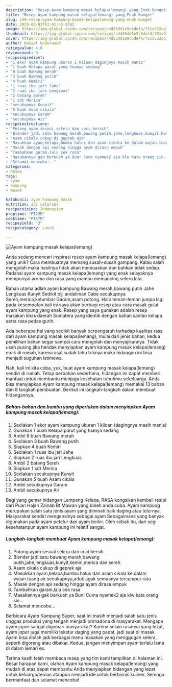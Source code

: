 ```yaml
---
description: "Resep Ayam kampung masak kelapa(lemang) yang Enak Banget"
title: "Resep Ayam kampung masak kelapa(lemang) yang Enak Banget"
slug: 149-resep-ayam-kampung-masak-kelapalemang-yang-enak-banget
date: 2020-06-02T01:41:43.016Z
image: https://img-global.cpcdn.com/recipes/c4d55dd1e9c6def4/751x532cq70/ayam-kampung-masak-kelapalemang-foto-resep-utama.jpg
thumbnail: https://img-global.cpcdn.com/recipes/c4d55dd1e9c6def4/751x532cq70/ayam-kampung-masak-kelapalemang-foto-resep-utama.jpg
cover: https://img-global.cpcdn.com/recipes/c4d55dd1e9c6def4/751x532cq70/ayam-kampung-masak-kelapalemang-foto-resep-utama.jpg
author: Daniel Underwood
ratingvalue: 4.6
reviewcount: 6
recipeingredient:
- "1 ekor ayam kampung ukuran 1 kiloan dagingnya masih manis"
- "1 buah Kelapa parut yang tuanya sedang"
- "8 buah Bawang merah"
- "3 buah Bawang putih"
- "4 buah Kemiri"
- "1 ruas ibu jari Jahe"
- "2 ruas ibu jari Lengkuas"
- "2 batang Sereh"
- "1 sdt Merica"
- "secukupnya Kunyit"
- "5 buah Asam cikala"
- "secukupnya Garam"
- "secukupnya Air"
recipeinstructions:
- "Potong ayam sesuai selera dan cuci bersih"
- "Blender jadi satu bawang merah,bawang putih,jahe,lengkuas,kunyit,kemiri,merica dan sereh"
- "Asam cikala cukup di geprek aja"
- "Masukkan ayam,kelapa,bumbu halus dan asam cikala ke dalam wajan.tuang air secukupnya,aduk agak semuanya tercampur rata"
- "Masak dengan api sedang hingga ayam dirasa empuk"
- "Tambahkan garam,lalu cek rasa"
- "Masakannya gak berkuah ya Bun! Cuma nyemek2 aja klw kata orang sin..."
- "Selamat mencoba..."
categories:
- Resep
tags:
- ayam
- kampung
- masak

katakunci: ayam kampung masak 
nutrition: 231 calories
recipecuisine: Indonesian
preptime: "PT23M"
cooktime: "PT57M"
recipeyield: "3"
recipecategory: Lunch

---
```



![Ayam kampung masak kelapa(lemang)](https://img-global.cpcdn.com/recipes/c4d55dd1e9c6def4/751x532cq70/ayam-kampung-masak-kelapalemang-foto-resep-utama.jpg)

Anda sedang mencari inspirasi resep ayam kampung masak kelapa(lemang) yang unik? Cara membuatnya memang susah-susah gampang. Kalau salah mengolah maka hasilnya tidak akan memuaskan dan bahkan tidak sedap. Padahal ayam kampung masak kelapa(lemang) yang enak selayaknya mempunyai aroma dan rasa yang mampu memancing selera kita.

Bahan utama adlah ayam kampung Bawang merah,bawang putih Jahe Lengkuas Kunyit Sedikit biji andaliman Cabe secukupnya Sereh,merica,ketumbar Garam,asam potong. Halo teman-teman jumpa lagi pada kesempatan kali ini saya akan berbagi resep atau cara masak gulai ayam kampung yang enak. Resep yang saya gunakan adalah resep masakan khas daerah Sumatera yang identik dengan bahan santan kelapa serta rasa pedas gurih.

Ada beberapa hal yang sedikit banyak berpengaruh terhadap kualitas rasa dari ayam kampung masak kelapa(lemang), mulai dari jenis bahan, kedua pemilihan bahan segar sampai cara mengolah dan menyajikannya. Tidak usah pusing jika hendak menyiapkan ayam kampung masak kelapa(lemang) enak di rumah, karena asal sudah tahu triknya maka hidangan ini bisa menjadi suguhan istimewa.


Nah, kali ini kita coba, yuk, buat ayam kampung masak kelapa(lemang) sendiri di rumah. Tetap berbahan sederhana, hidangan ini dapat memberi manfaat untuk membantu menjaga kesehatan tubuhmu sekeluarga. Anda bisa menyiapkan Ayam kampung masak kelapa(lemang) memakai 13 bahan dan 8 langkah pembuatan. Berikut ini langkah-langkah dalam membuat hidangannya.

<!--inarticleads1-->

##### Bahan-bahan dan bumbu yang diperlukan dalam menyiapkan Ayam kampung masak kelapa(lemang):

1. Sediakan 1 ekor ayam kampung ukuran 1 kiloan (dagingnya masih manis)
1. Gunakan 1 buah Kelapa parut yang tuanya sedang
1. Ambil 8 buah Bawang merah
1. Sediakan 3 buah Bawang putih
1. Siapkan 4 buah Kemiri
1. Sediakan 1 ruas ibu jari Jahe
1. Siapkan 2 ruas ibu jari Lengkuas
1. Ambil 2 batang Sereh
1. Siapkan 1 sdt Merica
1. Sediakan secukupnya Kunyit
1. Gunakan 5 buah Asam cikala
1. Ambil secukupnya Garam
1. Ambil secukupnya Air


Bagi yang gemar hidangan Lempeng Kelapa, RASA kongsikan kembali resipi dari Puan Hajah Zainab Bt Mawan yang boleh anda cuba. Ayam kampung merupakan salah satu jenis ayam yang diminati baik daging atau telurnya. Masyarakat sendiri mengenalnya sebagai ayam Sebagaimana yang banyak digunakan pada ayam petelur dan ayam boiler. Oleh sebab itu, dari segi kesehatanpun ayam kampung ini relatif sangat. 

<!--inarticleads2-->

##### Langkah-langkah membuat Ayam kampung masak kelapa(lemang):

1. Potong ayam sesuai selera dan cuci bersih
1. Blender jadi satu bawang merah,bawang putih,jahe,lengkuas,kunyit,kemiri,merica dan sereh
1. Asam cikala cukup di geprek aja
1. Masukkan ayam,kelapa,bumbu halus dan asam cikala ke dalam wajan.tuang air secukupnya,aduk agak semuanya tercampur rata
1. Masak dengan api sedang hingga ayam dirasa empuk
1. Tambahkan garam,lalu cek rasa
1. Masakannya gak berkuah ya Bun! Cuma nyemek2 aja klw kata orang sin...
1. Selamat mencoba...


Berbicara Ayam Kampung Super, saat ini masih menjadi salah satu jenis unggas produksi yang tengah menjadi primadona di masyarakat. Mengapa ayam joper sangat digemari masyarakat? Karena selain rasanya yang lezat, ayam joper juga memiliki tekstur daging yang padat, jadi saat di masak. Ayam bisa diolah jadi berbagai menu masakan yang menggugah selera, seperti digoreng atau dibakar. Kedua, jangan menyimpan ayam terlalu lama di dalam lemari es. 

Terima kasih telah membaca resep yang tim kami tampilkan di halaman ini. Besar harapan kami, olahan Ayam kampung masak kelapa(lemang) yang mudah di atas dapat membantu Anda menyiapkan hidangan yang lezat untuk keluarga/teman ataupun menjadi ide untuk berbisnis kuliner. Semoga bermanfaat dan selamat mencoba!
